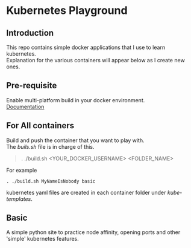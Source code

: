 # Kubernetes Playground
## Introduction
This repo contains simple docker applications that I use to learn kubernetes.  
Explanation for the various containers will appear below as I create new ones.

## Pre-requisite
Enable multi-platform build in your docker environment.  
[Documentation](https://docs.docker.com/build/building/multi-platform/)  

## For All containers
Build and push the container that you want to play with.  
The _buils.sh_ file is in charge of this.  
>. ./build.sh <YOUR_DOCKER_USERNAME> <FOLDER_NAME>

For example
```
. ./build.sh MyNameIsNobody basic
```
  
kubernetes yaml files are created in each container folder under _kube-templates_.  

## Basic
A simple python site to practice node affinity, opening ports and other 'simple' kubernetes features.


